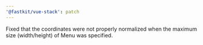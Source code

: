 ```yaml
---
'@fastkit/vue-stack': patch
---
```


Fixed that the coordinates were not properly normalized when the maximum size (width/height) of Menu was specified.

